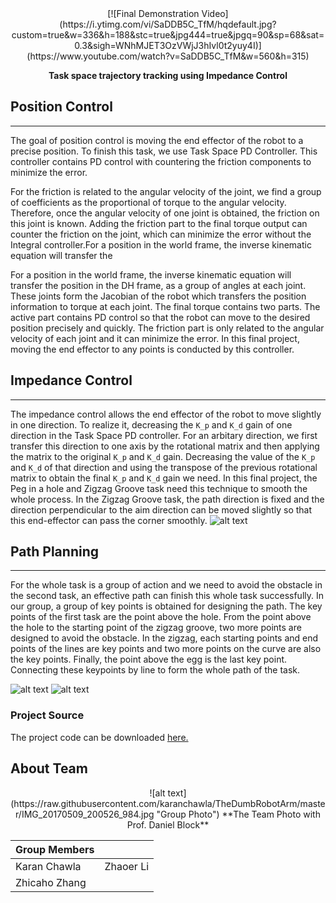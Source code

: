 <div style="text-align:center" markdown="1">
[![Final Demonstration Video](https://i.ytimg.com/vi/SaDDB5C_TfM/hqdefault.jpg?custom=true&w=336&h=188&stc=true&jpg444=true&jpgq=90&sp=68&sat=0.3&sigh=WNhMJET3OzVWjJ3hIvl0t2yuy4I)](https://www.youtube.com/watch?v=SaDDB5C_TfM&w=560&h=315)

**Task space trajectory tracking using Impedance Control**
</div>


## Position Control
___
The goal of position control is moving the end effector of the robot to a precise position. To finish this task, we use Task Space PD Controller. This controller contains PD control with countering the friction components to minimize the error.


For the friction is related to the angular velocity of the joint, we find a group of coefficients as the proportional of torque to the angular velocity. Therefore, once the angular velocity of one joint is obtained, the friction on this joint is known. Adding the friction part to the final torque output can counter the friction on the joint, which can minimize the error without the Integral controller.For a position in the world frame, the inverse kinematic equation will transfer the

For a position in the world frame, the inverse kinematic equation will transfer the
position in the DH frame, as a group of angles at each joint. These joints form the Jacobian of the robot which transfers the position information to torque at each joint. The final torque contains two parts. The active part contains PD control so that the robot can move to the desired position precisely and quickly. The friction part is only related to the angular velocity of each joint and it can minimize the error. In this final project, moving the end effector to any points is conducted by this controller.

## Impedance Control
___
The impedance control allows the end effector of the robot to move slightly in one direction. To realize it, decreasing the `K_p` and `K_d` gain of one direction in the Task Space PD controller. For an arbitary direction, we first transfer this direction to one axis by the rotational matrix and then applying the matrix to the original `K_p` and `K_d` gain. Decreasing the value of the `K_p` and `K_d` of that direction and using the transpose of the previous rotational matrix to obtain the final `K_p` and `K_d` gain we need. In this final project, the Peg in a hole and Zigzag Groove task need this technique to smooth the whole process. In the Zigzag Groove task, the path direction is fixed and the direction perpendicular to the aim direction can be moved slightly so that this end-effector can pass the corner smoothly.
![alt text](https://raw.githubusercontent.com/karanchawla/TheDumbRobotArm/master/control.PNG)

## Path Planning
___
For the whole task is a group of action and we need to avoid the obstacle in the second task, an effective path can finish this whole task successfully. In our group, a group of key points is obtained for designing the path. The key points of the first task are the point above the hole. From the point above the hole to the starting point of the zigzag groove, two more points are designed to avoid the obstacle. In the zigzag, each starting points and end points of the lines are key points and two more points on the curve are also the key points. Finally, the point above the egg is the last key point. Connecting these keypoints by line to form the whole path of the task.

![alt text](https://raw.githubusercontent.com/karanchawla/TheDumbRobotArm/master/line.PNG)
![alt text](https://raw.githubusercontent.com/karanchawla/TheDumbRobotArm/master/traj.PNG)

### Project Source
The project code can be downloaded [here.](https://github.com/karanchawla/theDumbRobotArm/blob/master/finalCode.c) 


## About Team
<div style="text-align:center" markdown="1">
![alt text](https://raw.githubusercontent.com/karanchawla/TheDumbRobotArm/master/IMG_20170509_200526_984.jpg "Group Photo")
**The Team Photo with Prof. Daniel Block**
</div>

| **Group Members** |               |
| ------------- | ------------- |
| Karan Chawla  |  Zhaoer Li    |
| Zhicaho Zhang |               |


